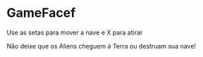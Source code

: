 # GameFacef
Use as setas para mover a nave e X para atirar

Não deixe que os Aliens cheguem à Terra ou destruam sua nave!


